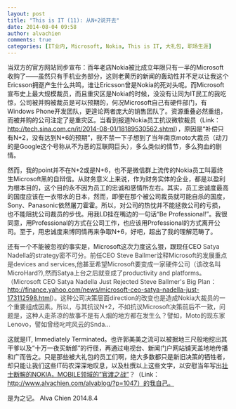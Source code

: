 ```yaml
---
layout: post
title: "This is IT (11): 从N+2说开去"
date: 2014-08-04 09:58
author: alvachien
comments: true
categories: [IT业内, Microsoft, Nokia, This is IT, 大礼包, 职场生涯]
---
```

当双方的官方网站同步宣布：百年老店Nokia被比成立年限只有一半的Microsoft收购了——虽然只有手机业务部分，这则老黄历的新闻的轰动性并不足以让我这个Ericsson拥趸产生什么共鸣，谁让Ericsson曾是Nokia的死对头呢。而Microsoft宣布史上最大规模裁员，而且重灾区是Nokia的时候，没没有让同为IT民工的我吃惊，公司被并购被裁员是可以预期的，何况Microsoft自己有硬件部门，有Windows Phone开发团队，更遑论两者庞大的销售团队了。资源重叠必然重组，而被并购的公司注定了是重灾区。当看到报道Nokia员工抗议微软裁员（Link：<a title="诺基亚中国员工抗议微软裁员：补偿不及预期" href="http://tech.sina.com.cn/it/2014-08-01/18189530562.shtml" target="_blank">http://tech.sina.com.cn/it/2014-08-01/18189530562.shtml</a>），原因是“补偿只有N+2，没有达到N+6的预期”，我不禁一下子想到了当年南京moto大裁员（动刀的是Google这个号称从不为恶的互联网巨头），多么类似的情节，多么狗血的剧情。

然而，我的point并不在N+2或是N+6，也不是微信群上流传的Nokia员工叫嚣终生Microsoft黑的自辩信。从财务意义上来说，作为财务实体的企业，都是以盈利为根本目的，这个目的永不因为员工的忠诚和感情所左右。其实，员工忠诚度最高的国度应该在一衣带水的日本，然而，即便在那个被公司裁员就可能自杀的国度，Sony、Panasonic依然屠刀霍霍。所以，对公司的热忱并不能拯救公司的亏损，也不能阻扰公司裁员的步伐。用我LD挂在嘴边的一句话“Be Professional!”。我很同意，用Professional的方式在公司工作，也应该用Professional的方式离开公司。至于，用忠诚度来博同情再来争取N+6，好吧，超出了我的理解范畴了。

还有一个不能被忽视的事实是，Microsoft这次力度这么狠，跟现任CEO <span style="color: #404040;">Satya Nadella的strategy密不可分。前任CEO Steve Ballmer诠释Microsoft的发展重点是devices and services,他甚至希望Microsoft要变成一家硬件公司（该改名叫MicroHard?),然而Satya上台之后就变成了productivity and platforms。（Microsoft CEO Satya Nadella Just Rejected Steve Ballmer's Big Plan：<a title="Microsoft CEO Satya Nadella Just Rejected Steve Ballmer's Big Plan" href="http://finance.yahoo.com/news/microsoft-ceo-satya-nadella-just-173112598.html" target="_blank">http://finance.yahoo.com/news/microsoft-ceo-satya-nadella-just-173112598.html</a>）。这种公司决策层面direction的改变也是造成Nokia大裁员的一个重要组成因素。所以，与其抗议N+2，不如抗议Microsoft决策前后不一致，问题是，这种人走茶凉的故事不是有人烟的地方都在发生么？譬如，Moto的现东家Lenovo，譬如曾经叱咤风云的Snda...</span>

这就是IT, Immediately Terminated。也许郭美美之流可以被掘地三尺般地挖出其干爹以及“十万一夜买新郎”的行径，再通过电视台、新闻门户网站铺天盖地地传播和广而告之。只是那些被大礼包的员工们啊，绝大多数都只是新旧决策的牺牲者，却只能让我们这些IT码农深深地叹息，以及杜撰以上这些文字，以安慰当年写出<a title="壮士断腕的NOKIA，MOBILE领域的”官渡之战”？" href="http://www.alvachien.com/alvablog/?p=1047" target="_blank">壮士断腕的NOKIA，MOBILE领域的”官渡之战”</a>？（Link：http://www.alvachien.com/alvablog/?p=1047）的我自己。

是为之记。
Alva Chien
2014.8.4
